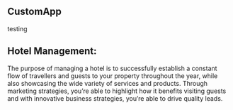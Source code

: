 ## CustomApp

testing

## Hotel Management:

The purpose of managing a hotel is to successfully establish a constant flow of travellers and guests to your property throughout the year, while also showcasing the wide variety of services and products. Through marketing strategies, you’re able to highlight how it benefits visiting guests and with innovative business strategies, you’re able to drive quality leads.